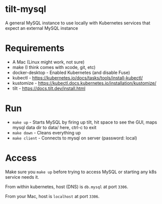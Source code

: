 # tilt-mysql

A general MySQL instance to use locally with Kubernetes services that expect an external MySQL instance

# Requirements

- A Mac (Linux might work, not sure)
- make (I think comes with xcode, git, etc)
- docker-desktop - Enabled Kubernetes (and disable Fuse)
- kubectl - https://kubernetes.io/docs/tasks/tools/install-kubectl/
- kustomize - https://kubectl.docs.kubernetes.io/installation/kustomize/
- tilt - https://docs.tilt.dev/install.html

# Run

- `make up` - Starts MySQL by firing up tilt, hit space to see the GUI, maps mysql data dir to data/ here, ctrl-c to exit
- `make down` - Cleans everything up
- `make client` - Connects to mysql on server (password: local)

# Access

Make sure you `make up` before trying to access MySQL or starting any k8s service needs it.

From within kubernetes, host (DNS) is `db.mysql` at port `3306`.

From your Mac, host is `localhost` at port `3306`.

